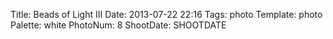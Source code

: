 Title: Beads of Light III
Date: 2013-07-22 22:16
Tags: photo
Template: photo
Palette: white
PhotoNum: 8
ShootDate: SHOOTDATE
